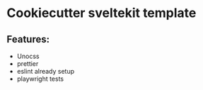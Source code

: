 
# Cookiecutter sveltekit template

## Features:

- Unocss
- prettier
- eslint already setup
- playwright tests